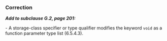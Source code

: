 ### Correction

***Add to subclause G.2, page 201:***

\- A storage-class specifier or type qualifier modifies the keyword `void` as a
function parameter type list (6.5.4.3).
